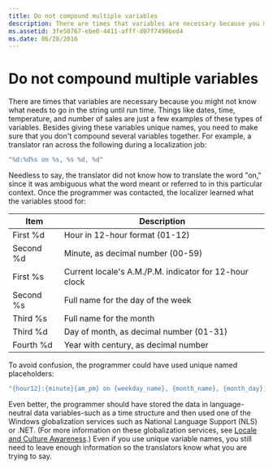 ```yaml
---
title: Do not compound multiple variables
description: There are times that variables are necessary because you might not know what needs to go in the string until run time.
ms.assetid: 3fe50767-ebe0-4411-afff-d07f7490bed4
ms.date: 06/28/2016
---
```

# Do not compound multiple variables

There are times that variables are necessary because you might not know what needs to go in the string until run time.
Things like dates, time, temperature, and number of sales are just a few examples of these types of variables.
Besides giving these variables unique names, you need to make sure that you don't compound several variables together.
For example, a translator ran across the following during a localization job:

```cpp
"%d:%d%s on %s, %s %d, %d"
```

Needless to say, the translator did not know how to translate the word "on," since it was ambiguous what the word meant or referred to in this particular context.
Once the programmer was contacted, the localizer learned what the variables stood for:

| Item | Description |
| -- | -- |
| First %d | Hour in 12-hour format (01-12) |
| Second %d | Minute, as decimal number (00-59) |
| First %s | Current locale's A.M./P.M. indicator for 12-hour clock |
| Second %s | Full name for the day of the week |
| Third %s | Full name for the month |
| Third %d | Day of month, as decimal number (01-31) |
| Fourth %d | Year with century, as decimal number |

To avoid confusion, the programmer could have used unique named placeholders:

```cpp
"{hour12}:{minute}{am_pm} on {weekday_name}, {month_name}, {month_day}, {year}"
```

Even better, the programmer should have stored the data in language-neutral data variables-such as a time structure and then used one of the Windows globalization services such as National Language Support (NLS) or .NET.
(For more information on these globalization services, see [Locale and Culture Awareness](../locale/locale-and-culture.md).)
Even if you use unique variable names, you still need to leave enough information so the translators know what you are trying to say.
